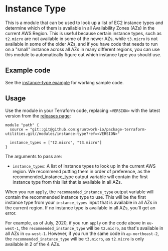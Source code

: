 # Instance Type

This is a module that can be used to look up a list of EC2 instance types and determine which of them is available in
all Availability Zones (AZs) in the current AWS Region. This is useful because certain instance types, such as 
`t2.micro` are not available in some of the newer AZs, while `t3.micro` is not available in some of the older AZs, and
if you have code that needs to run on a "small" instance across all AZs in many different regions, you can use this
module to automatically figure out which instance type you should use.





## Example code

See the [instance-type example](https://github.com/terraform-modules-krish/terraform-aws-utilities/blob/v0.4.0/examples/instance-type) for working sample code.




## Usage

Use the module in your Terraform code, replacing `<VERSION>` with the latest version from the [releases
page](https://github.com/gruntwork-io/package-terraform-utilities/releases):

```hcl
module "path" {
  source = "git::git@github.com:gruntwork-io/package-terraform-utilities.git//modules/instance-type?ref=<VERSION>"
  
  instance_types = ["t2.micro", "t3.micro"]
}
```

The arguments to pass are:

* `instance_types`: A list of instance types to look up in the current AWS region. We recommend putting them in order 
  of preference, as the recommended_instance_type output variable will contain the first instance type from this list 
  that is available in all AZs.

When you run `apply`, the `recommended_instance_type` output variable will contain the recommended instance type to
use. This will be the first instance type from your `instance_types` input that is available in all AZs in the current 
region. If no instance type is available in all AZs, you'll get an error.

For example, as of July, 2020, if you run `apply` on the code above in `eu-west-1`, the `recommended_instance_type` 
will be `t2.micro`, as that's available in all AZs in `eu-west-1`. However, if you run the same code in 
`ap-northeast-2`, the `recommended_instance_type` will be `t3.micro`, as `t2.micro` is only available in 2 of the 4 AZs.